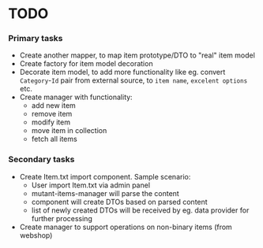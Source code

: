 # TODO #

### Primary tasks ###
* Create another mapper, to map item prototype/DTO to "real" item model
* Create factory for item model decoration
* Decorate item model, to add more functionality like eg. convert `Category`-`Id` pair 
from external source, to `item name`, `excelent options` etc.
* Create manager with functionality:
    * add new item
    * remove item
    * modify item
    * move item in collection
    * fetch all items
    
### Secondary tasks ##    
* Create Item.txt import component. Sample scenario:
    * User import Item.txt via admin panel
    * mutant-items-manager will parse the content
    * component will create DTOs based on parsed content
    * list of newly created DTOs will be received by eg. data provider for further processing
* Create manager to support operations on non-binary items (from webshop)
